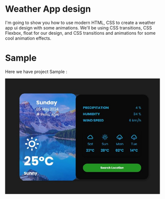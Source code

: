 # Weather App design 
 I'm going to show you how to use modern HTML, CSS to create a weather app ui design with some animations. We'll be using CSS transitions, CSS Flexbox, float for our design, and CSS  transitions and animations for some cool animation effects.

# Sample 
Here we have project Sample :

![screenshot1](sample.jpg)